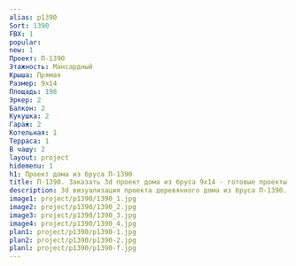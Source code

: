 ```yaml
---
alias: p1390
Sort: 1390
FBX: 1
popular: 
new: 1
Проект: П-1390
Этажность: Мансардный
Крыша: Прямая
Размер: 9х14
Площадь: 198
Эркер: 2
Балкон: 2
Кукушка: 2
Гараж: 2
Котельная: 1
Терраса: 1
В чашу: 2
layout: project
hidemenu: 1
h1: Проект дома из бруса П-1390
title: П-1390. Заказать 3d проект дома из бруса 9х14 - готовые проекты
description: 3d визуализация проекта деревянного дома из бруса П-1390. Площадь 198 м2, размер 9х14. Вы можете внести любые изменения в проект.
image1: project/p1390/1390_1.jpg
image2: project/p1390/1390_2.jpg
image3: project/p1390/1390_3.jpg
image4: project/p1390/1390_4.jpg
plan1: project/p1390/p1390-1.jpg
plan2: project/p1390/p1390-2.jpg
planl: project/p1390/p1390-f.jpg
---
```

